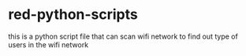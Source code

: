 # red-python-scripts
this is a python script file that can scan wifi network to find out type of users in the wifi network
